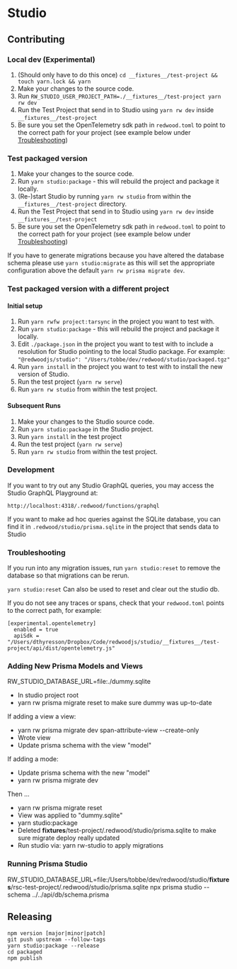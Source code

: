 # Studio

## Contributing

### Local dev (Experimental)
1. (Should only have to do this once)
  `cd __fixtures__/test-project && touch yarn.lock && yarn`
2. Make your changes to the source code.
3. Run `RW_STUDIO_USER_PROJECT_PATH=./__fixtures__/test-project yarn rw dev`
4. Run the Test Project that send in to Studio using `yarn rw dev` inside
  `__fixtures__/test-project`
5. Be sure you set the OpenTelemetry sdk path in `redwood.toml` to point to the
  correct path for your project (see example below under
  [Troubleshooting](#troubleshooting))

### Test packaged version
1. Make your changes to the source code.
2. Run `yarn studio:package` - this will rebuild the project and package it locally.
3. (Re-)start Studio by running `yarn rw studio` from within the
  `__fixtures__/test-project` directory.
4. Run the Test Project that send in to Studio using `yarn rw dev` inside
  `__fixtures__/test-project`
5. Be sure you set the OpenTelemetry sdk path in `redwood.toml` to point to the
  correct path for your project (see example below under
  [Troubleshooting](#troubleshooting))

If you have to generate migrations because you have altered the database schema please use `yarn studio:migrate` as this will set the appropriate configuration above the default `yarn rw prisma migrate dev`.

### Test packaged version with a different project

#### Initial setup
1. Run `yarn rwfw project:tarsync` in the project you want to test with.
2. Run `yarn studio:package` - this will rebuild the project and package it locally.
3. Edit `./package.json` in the project you want to test with to include a
   resolution for Studio pointing to the local Studio package. For example:
   `"@redwoodjs/studio": "/Users/tobbe/dev/redwood/studio/packaged.tgz"`
4. Run `yarn install` in the project you want to test with to install the new version of Studio.
5. Run the test project (`yarn rw serve`)
6. Run `yarn rw studio` from within the test project.

#### Subsequent Runs
1. Make your changes to the Studio source code.
2. Run `yarn studio:package` in the Studio project.
3. Run `yarn install` in the test project
4. Run the test project (`yarn rw serve`)
5. Run `yarn rw studio` from within the test project.


### Development

If you want to try out any Studio GraphQL queries, you may access the Studio GraphQL Playground at:

`http://localhost:4318/.redwood/functions/graphql`

If you want to make ad hoc queries against the SQLite database, you can find it in `.redwood/studio/prisma.sqlite` in the project that sends data to Studio

### Troubleshooting

If you run into any migration issues, run `yarn studio:reset` to remove the database so that migrations can be rerun.

`yarn studio:reset` Can also be used to reset and clear out the studio db.

If you do not see any traces or spans, check that your `redwood.toml` points to the correct path, for example:

```
[experimental.opentelemetry]
  enabled = true
  apiSdk = "/Users/dthyresson/Dropbox/Code/redwoodjs/studio/__fixtures__/test-project/api/dist/opentelemetry.js"
```

### Adding New Prisma Models and Views

RW_STUDIO_DATABASE_URL=file:./dummy.sqlite

* In studio project root
* yarn rw prisma migrate reset to make sure dummy was up-to-date

If adding a view a view:

* yarn rw prisma migrate dev span-attribute-view --create-only
* Wrote view
* Update prisma schema with the view "model"

If adding a mode:

* Update prisma schema with the new "model"
* yarn rw prisma migrate dev

Then ...

* yarn rw prisma migrate reset
* View was applied to "dummy.sqlite"
* yarn studio:package
* Deleted __fixtures__/test-project/.redwood/studio/prisma.sqlite to make sure migrate deploy really updated
* Run studio via: yarn rw-studio to apply migrations

### Running Prisma Studio

RW_STUDIO_DATABASE_URL=file:/Users/tobbe/dev/redwood/studio/__fixtures__/rsc-test-project/.redwood/studio/prisma.sqlite npx prisma studio --schema ../../api/db/schema.prisma


## Releasing

```
npm version [major|minor|patch]
git push upstream --follow-tags
yarn studio:package --release
cd packaged
npm publish
```
